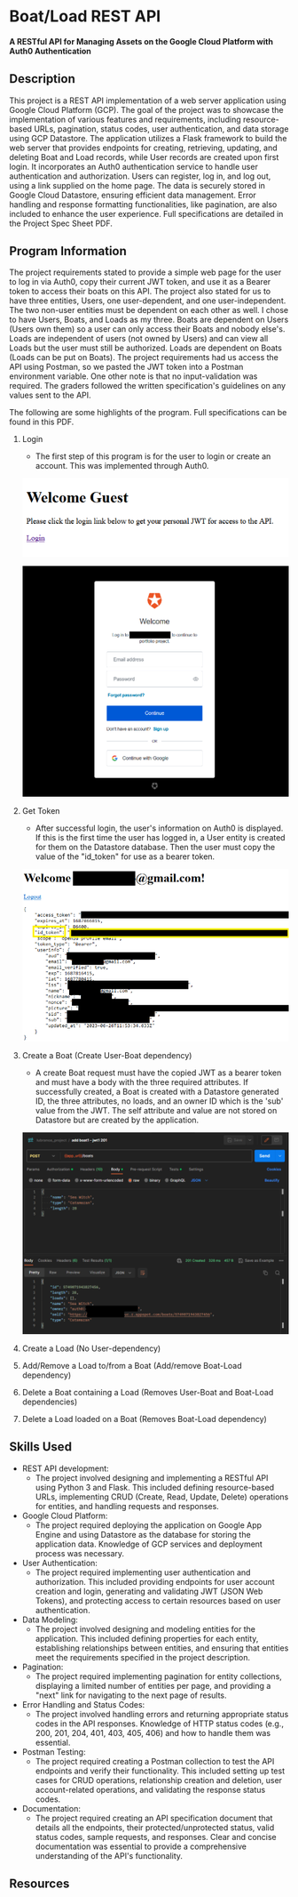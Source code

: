 # Boat/Load REST API
#### A RESTful API for Managing Assets on the Google Cloud Platform with Auth0 Authentication

## Description
This project is a REST API implementation of a web server application using Google Cloud Platform (GCP). The goal of the project was to showcase the implementation of various features and requirements, including resource-based URLs, pagination, status codes, user authentication, and data storage using GCP Datastore. The application utilizes a Flask framework to build the web server that provides endpoints for creating, retrieving, updating, and deleting Boat and Load records, while User records are created upon first login. It incorporates an Auth0 authentication service to handle user authentication and authorization. Users can register, log in, and log out, using a link supplied on the home page. The data is securely stored in Google Cloud Datastore, ensuring efficient data management. Error handling and response formatting functionalities, like pagination, are also included to enhance the user experience. Full specifications are detailed in the Project Spec Sheet PDF.

## Program Information
The project requirements stated to provide a simple web page for the user to log in via Auth0, copy their current JWT token, and use it as a Bearer token to access their boats on this API. The project also stated for us to have three entities, Users, one user-dependent, and one user-independent. The two non-user entities must be dependent on each other as well. I chose to have Users, Boats, and Loads as my three. Boats are dependent on Users (Users own them) so a user can only access their Boats and nobody else's. Loads are independent of users (not owned by Users) and can view all Loads but the user must still be authorized. Loads are dependent on Boats (Loads can be put on Boats). The project requirements had us access the API using Postman, so we pasted the JWT token into a Postman environment variable. One other note is that no input-validation was required. The graders followed the written specification's guidelines on any values sent to the API.

The following are some highlights of the program. Full specifications can be found in this PDF. 
1. Login
   - The first step of this program is for the user to login or create an account. This was implemented through Auth0.

   ![Screenshot of the web page of the user's information on Auth0 in JSON format after successful login](/assets/images/493-welcome_page.png)

   ![Screenshot of the web page of the user's information on Auth0 in JSON format after successful login](/assets/images/493-auth0_login.png)

2. Get Token
   - After successful login, the user's information on Auth0 is displayed. If this is the first time the user has logged in, a User entity is created for them on the Datastore database. Then the user must copy the value of the "id_token" for use as a bearer token.

   ![Screenshot of the web page of the user's information on Auth0 in JSON format after successful login](/assets/images/493-jwt_info.png)

3. Create a Boat (Create User-Boat dependency)
   - A create Boat request must have the copied JWT as a bearer token and must have a body with the three required attributes. If successfully created, a Boat is created with a Datastore generated ID, the three attributes, no loads, and an owner ID which is the 'sub' value from the JWT. The self attribute and value are not stored on Datastore but are created by the application.

   ![Screenshot of a Postman request tab displaying a POST request to create a boat with a name, type, and length as well as a response from the sent request containing a new boat with an ID, name, type, length, no loads, an owner ID, and a self attribute that contains a URL to the boat.](/assets/images/493-create-boat.png)

4. Create a Load (No User-dependency)
5. Add/Remove a Load to/from a Boat (Add/remove Boat-Load dependency)
6. Delete a Boat containing a Load (Removes User-Boat and Boat-Load dependencies)
7. Delete a Load loaded on a Boat (Removes Boat-Load dependency)


## Skills Used
- REST API development:
  - The project involved designing and implementing a RESTful API using Python 3 and Flask. This included defining resource-based URLs, implementing CRUD (Create, Read, Update, Delete) operations for entities, and handling requests and responses.
- Google Cloud Platform:
  - The project required deploying the application on Google App Engine and using Datastore as the database for storing the application data. Knowledge of GCP services and deployment process was necessary.
- User Authentication:
  - The project required implementing user authentication and authorization. This included providing endpoints for user account creation and login, generating and validating JWT (JSON Web Tokens), and protecting access to certain resources based on user authentication.
- Data Modeling:
  - The project involved designing and modeling entities for the application. This included defining properties for each entity, establishing relationships between entities, and ensuring that entities meet the requirements specified in the project description.
- Pagination:
  - The project required implementing pagination for entity collections, displaying a limited number of entities per page, and providing a "next" link for navigating to the next page of results.
- Error Handling and Status Codes:
  - The project involved handling errors and returning appropriate status codes in the API responses. Knowledge of HTTP status codes (e.g., 200, 201, 204, 401, 403, 405, 406) and how to handle them was essential.
- Postman Testing:
  - The project required creating a Postman collection to test the API endpoints and verify their functionality. This included setting up test cases for CRUD operations, relationship creation and deletion, user account-related operations, and validating the response status codes.
- Documentation:
  - The project required creating an API specification document that details all the endpoints, their protected/unprotected status, valid status codes, sample requests, and responses. Clear and concise documentation was essential to provide a comprehensive understanding of the API's functionality.

## Resources